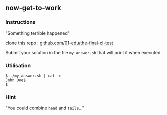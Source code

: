 ## now-get-to-work

### Instructions

"Something terrible happened"

clone this repo : [github.com/01-edu/the-final-cl-test](https://github.com/01-edu/the-final-cl-test)

Submit your solution in the file `my_answer.sh` that will print it when executed.

### Utilisation

```console
$ ./my_answer.sh | cat -e
John Doe$
$
```

### Hint

"You could combine `head` and `tail`s..."
